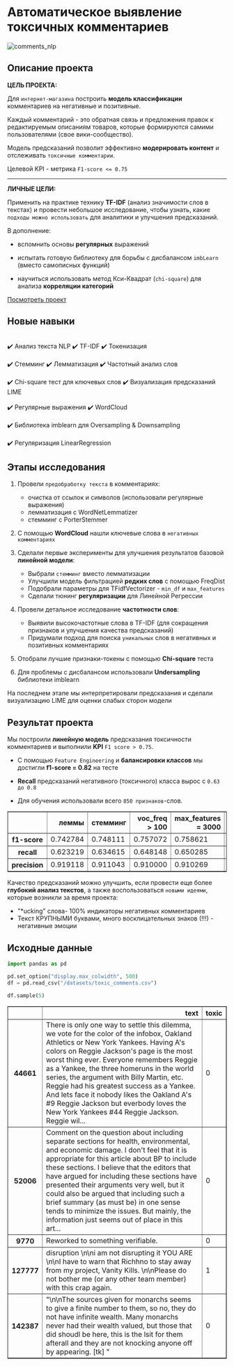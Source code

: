 # Автоматическое выявление токсичных комментариев
![comments_nlp](https://st4.depositphotos.com/2454953/21024/i/600/depositphotos_210245966-stock-photo-ignore-haters-word-cloud-hand.jpg)
## Описание проекта

**ЦЕЛЬ ПРОЕКТА:**

Для `интернет-магазина` построить **модель классификации** комментариев на негативные и позитивные.

Каждый комментарий - это обратная связь и предложения правок к редактируемым описаниям товаров, которые формируются самими пользователями (свое вики-сообщество).

Модель предсказаний позволит эффективно **модерировать контент** и отслеживать `токсичные комментарии`. 

Целевой KPI - метрика `F1-score <= 0.75` 

---

**ЛИЧНЫЕ ЦЕЛИ:**


Применить на практике технику **TF-IDF** (анализ значимости слов в текстах) и провести небольшое исследование, чтобы узнать, какие `подходы можно использовать` для аналитики и улучшения предсказаний.

В дополнение:

+ вспомнить основы **регулярных** выражений


+ испытать готовую библиотеку для борьбы с дисбалансом `imbLearn` (вместо самописных функций)


+ научиться использовать метод Кси-Квадрат (`chi-square`) для анализа **корреляции категорий**

[Посмотреть проект](Automatic_detection_of_toxic_comments_v1.ipynb)

## Новые навыки 

<div class="alert alert-success">
<br> ✔️ Анализ текста NLP   ✔️ TF-IDF  ✔️ Токенизация </br>
<br> ✔️ Стемминг      ✔️ Лемматизация      ✔️ Частотный анализ слов </br>
<br> ✔️ Chi-square тест для ключевых слов  ✔️ Визуализация предсказаний LIME </br>
<br> ✔️ Регулярные выражения    ✔️ WordCloud </br>
<br> ✔️ Библиотека imblearn для Oversampling & Downsampling </br>
<br> ✔️ Регуляризация LinearRegression</br> 
</div>

## Этапы исследования

1.  Провели `предобработку текста` в комментариях:

    -  очистка от ссылок и символов (использовали регулярные выражения)
    -  лемматизация с WordNetLemmatizer
    -  стемминг c PorterStemmer
    
2. С помощью **WordCloud** нашли ключевые слова в `негативных комментариях`

3. Сделали первые эксперименты для улучшения результатов базовой **линейной модели**:

    -  Выбрали `стемминг` вместо лемматизации
    -  Улучшили модель фильтрацией **редких слов** с помощью FreqDist
    -  Подобрали параметры для TFidfVectorizer - `min_df` и `max_features`
    -  Сделали тюнинг **регуляризации** для Линейной Регрессии
    
4.  Провели детальное исследование **частотности слов**:

    - Выявили высокочастотные слова в TF-IDF (для сокращения признаков и улучшения качества предсказаний)
    - Придумали подход для поиска `уникальных` слов в негативных и позитивных комментариях 
  
5. Отобрали лучшие признаки-токены с помощью **Chi-square** теста
6. Для проблемы с дисбалансом использовали **Undersampling** библиотеки imblearn

На последнем этапе мы интерпретировали предсказания и сделали визуализацию LIME для оценки слабых сторон модели

## Результат проекта

Мы построили **линейную модель** предсказания токсичности комментариев и выполнили **KPI** `F1 score > 0.75`.

- С помощью `Feature Engineering` и **балансировки классов** мы достигли **f1-score = 0.82**  на тесте

- **Recall** предсказаний негативного (токсичного) класса вырос с `0.63 до 0.8` 

- Для обучения использовали всего `850 признаков`-слов.

<div>
<table border="1" class="dataframe">
  <thead>
    <tr style="text-align: right;">
      <th></th>
      <th>леммы</th>
      <th>стемминг</th>
      <th>voc_freq &gt; 100</th>
      <th>max_features = 3000</th>
      <th>C_parameter = 5</th>
      <th>L1_reg</th>
      <th>chi2_p_1</th>
      <th>50_tokens</th>
      <th>under_sampling</th>
      <th>TEST</th>
    </tr>
  </thead>
  <tbody>
    <tr>
      <th>f1-score</th>
      <td>0.742784</td>
      <td>0.748111</td>
      <td>0.757072</td>
      <td>0.758621</td>
      <td>0.777382</td>
      <td>0.784375</td>
      <td>0.793117</td>
      <td>0.812384</td>
      <td>0.811304</td>
      <td>0.822401</td>
    </tr>
    <tr>
      <th>recall</th>
      <td>0.623219</td>
      <td>0.634615</td>
      <td>0.648148</td>
      <td>0.650285</td>
      <td>0.700142</td>
      <td>0.715100</td>
      <td>0.722222</td>
      <td>0.744285</td>
      <td>0.790008</td>
      <td>0.803598</td>
    </tr>
    <tr>
      <th>precision</th>
      <td>0.919118</td>
      <td>0.911043</td>
      <td>0.910000</td>
      <td>0.910269</td>
      <td>0.873778</td>
      <td>0.868512</td>
      <td>0.879445</td>
      <td>0.894201</td>
      <td>0.833780</td>
      <td>0.842105</td>
    </tr>
  </tbody>
</table>
</div>

Качество предсказаний можно улучшить, если провести еще более **глубокий анализ текстов**, а также воспользоваться `новыми идеями`, которые возникли за время проекта:
- "*ucking" слова-  100% индикаторы негативных комментариев
- Текст КРУПНЫМИ буквами, много восклицательных знаков (!!!) - негативные эмоции 

## Исходные данные

```python
import pandas as pd

pd.set_option("display.max_colwidth", 500)
df = pd.read_csv("/datasets/toxic_comments.csv")

df.sample(5)
```


<div>

<table border="1" class="dataframe">
  <thead>
    <tr style="text-align: right;">
      <th></th>
      <th>text</th>
      <th>toxic</th>
    </tr>
  </thead>
  <tbody>
    <tr>
      <th>44661</th>
      <td>There is only one way to settle this dilemma, we vote for the color of the infobox, Oakland Athletics or New York Yankees.  Having A's colors on Reggie Jackson's page is the most worst thing ever.  Everyone remembers Reggie as a Yankee, the three homeruns in the world series, the argument with Billy Martin, etc.  Reggie had his greatest success as a Yankee.  And lets face it nobody likes the Oakland A's #9 Reggie Jackson but everbody loves the New York Yankees #44 Reggie Jackson.  Reggie wil...</td>
      <td>0</td>
    </tr>
    <tr>
      <th>52006</th>
      <td>Comment on the question about including separate sections for health, environmental, and economic damage.  I don't feel that it is appropriate for this article about BP to include these sections.  I believe that the editors that have argued for including these sections have presented their arguments very well, but it could also be argued that including such a brief summary (as must be) in one sense tends to minimize the issues.  But mainly, the information just seems out of place in this art...</td>
      <td>0</td>
    </tr>
    <tr>
      <th>9770</th>
      <td>Reworked to something verifiable.</td>
      <td>0</td>
    </tr>
    <tr>
      <th>127777</th>
      <td>disruption \n\ni am not disrupting it YOU ARE \n\nI have to warn that Richhno to stay away from my project, Vanity Kills. \n\nPlease do not bother me (or any other team member) with this crap again.</td>
      <td>1</td>
    </tr>
    <tr>
      <th>142387</th>
      <td>"\n\nThe sources given for monarchs seems to give a finite number to them, so no, they do not have infinite wealth. Many monarchs never had their wealth valued, but those that did shoudl be here, this is the lsit for them afterall and they are not knocking anyone off by appearing. [tk]  "</td>
      <td>0</td>
    </tr>
  </tbody>
</table>
</div>
